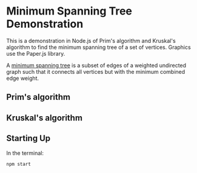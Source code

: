 # Minimum Spanning Tree Demonstration

This is a demonstration in Node.js of Prim's algorithm and Kruskal's algorithm
to find the minimum spanning tree of a set of vertices. Graphics use the
Paper.js library.

A [minimum spanning tree](https://en.wikipedia.org/wiki/Minimum_spanning_tree)
is a subset of edges of a weighted undirected graph such that it connects
all vertices but with the minimum combined edge weight.

## Prim's algorithm


## Kruskal's algorithm


## Starting Up

In the terminal:

```
npm start
```
